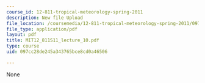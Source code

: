 ```yaml
---
course_id: 12-811-tropical-meteorology-spring-2011
description: New file Upload
file_location: /coursemedia/12-811-tropical-meteorology-spring-2011/097cc28de245a343765bce8cd0a46506_MIT12_811S11_lecture_10.pdf
file_type: application/pdf
layout: pdf
title: MIT12_811S11_lecture_10.pdf
type: course
uid: 097cc28de245a343765bce8cd0a46506

---
```

None
